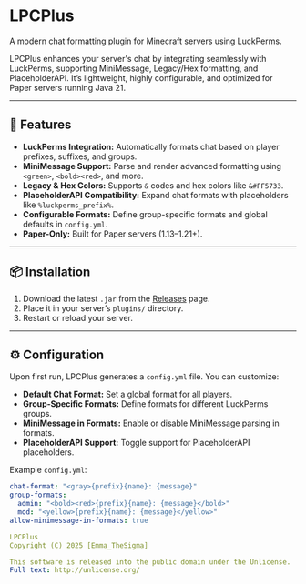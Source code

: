 # LPCPlus

A modern chat formatting plugin for Minecraft servers using LuckPerms.

LPCPlus enhances your server's chat by integrating seamlessly with LuckPerms, supporting MiniMessage, Legacy/Hex formatting, and PlaceholderAPI. It’s lightweight, highly configurable, and optimized for Paper servers running Java 21.

---

## 🔧 Features

- **LuckPerms Integration:** Automatically formats chat based on player prefixes, suffixes, and groups.  
- **MiniMessage Support:** Parse and render advanced formatting using `<green>`, `<bold><red>`, and more.  
- **Legacy & Hex Colors:** Supports `&` codes and hex colors like `&#FF5733`.  
- **PlaceholderAPI Compatibility:** Expand chat formats with placeholders like `%luckperms_prefix%`.  
- **Configurable Formats:** Define group-specific formats and global defaults in `config.yml`.  
- **Paper-Only:** Built for Paper servers (1.13–1.21+).  

---

## 📦 Installation

1. Download the latest `.jar` from the [Releases](https://github.com/EmmaTheSigmaDev/LPC-Plus/releases) page.  
2. Place it in your server’s `plugins/` directory.  
3. Restart or reload your server.  

---

## ⚙️ Configuration

Upon first run, LPCPlus generates a `config.yml` file. You can customize:

- **Default Chat Format:** Set a global format for all players.  
- **Group-Specific Formats:** Define formats for different LuckPerms groups.  
- **MiniMessage in Formats:** Enable or disable MiniMessage parsing in formats.  
- **PlaceholderAPI Support:** Toggle support for PlaceholderAPI placeholders.  

Example `config.yml`:

```yaml
chat-format: "<gray>{prefix}{name}: {message}"
group-formats:
  admin: "<bold><red>{prefix}{name}: {message}</bold>"
  mod: "<yellow>{prefix}{name}: {message}</yellow>"
allow-minimessage-in-formats: true

LPCPlus
Copyright (C) 2025 [Emma_TheSigma]

This software is released into the public domain under the Unlicense.
Full text: http://unlicense.org/

